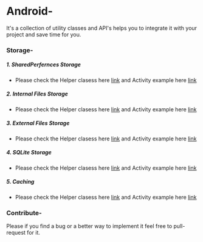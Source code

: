 # Android-
It's a collection of utility classes and API's helps you to integrate it with your project and save time for you.

### Storage-
##### 1. SharedPerfernces Storage 
  - Please check the Helper clasess here [link](https://) and Activity example here [link](https://)
##### 2. Internal Files Storage 
  - Please check the Helper clasess here [link](https://) and Activity example here [link](https://)
##### 3. External Files Storage 
  - Please check the Helper clasess here [link](https://) and Activity example here [link](https://)
##### 4. SQLite Storage
  - Please check the Helper clasess here [link](https://) and Activity example here [link](https://)
##### 5. Caching 
  - Please check the Helper clasess here [link](https://) and Activity example here [link](https://)


### Contribute-
Please if you find a bug or a better way to implement it feel free to pull-request for it.
